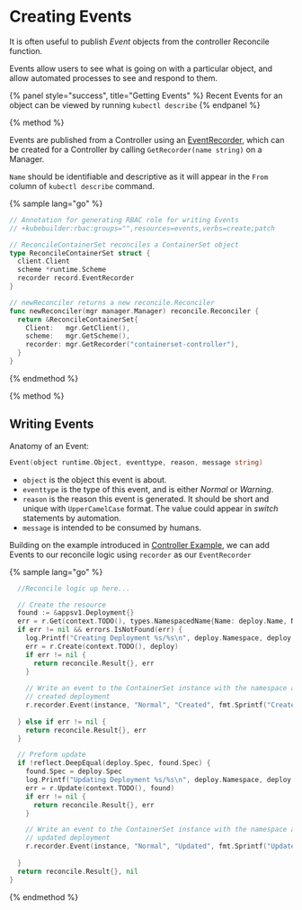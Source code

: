 # Creating Events

It is often useful to publish *Event* objects from the controller Reconcile function. 

Events allow users to see what is going on with a particular object, and allow automated processes to see and respond to them.

{% panel style="success", title="Getting Events" %}
Recent Events for an object can be viewed by running `kubectl describe`
{% endpanel %}

{% method %}

Events are published from a Controller using an [EventRecorder](https://github.com/kubernetes/client-go/blob/master/tools/record/event.go#L56),
which can be created for a Controller by calling `GetRecorder(name string)` on a Manager.

`Name` should be identifiable and descriptive as it will appear in the `From` column of `kubectl describe` command.

{% sample lang="go" %}
```go
// Annotation for generating RBAC role for writing Events
// +kubebuilder:rbac:groups="",resources=events,verbs=create;patch
```

```go
// ReconcileContainerSet reconciles a ContainerSet object
type ReconcileContainerSet struct {
  client.Client
  scheme *runtime.Scheme
  recorder record.EventRecorder
}
```
```go
// newReconciler returns a new reconcile.Reconciler
func newReconciler(mgr manager.Manager) reconcile.Reconciler {
  return &ReconcileContainerSet{
    Client:   mgr.GetClient(),
    scheme:   mgr.GetScheme(),
    recorder: mgr.GetRecorder("containerset-controller"),
  }
}
```
{% endmethod %}

{% method %}

## Writing Events

Anatomy of an Event:

```go
Event(object runtime.Object, eventtype, reason, message string)
```

- `object` is the object this event is about.
- `eventtype` is the type of this event, and is either *Normal* or *Warning*.
- `reason` is the reason this event is generated. It should be short and unique with `UpperCamelCase` format. The value could appear in *switch* statements by automation.
- `message` is intended to be consumed by humans.


Building on the example introduced in [Controller Example](../basics/simple_controller.md), we can add Events to our reconcile logic using `recorder` as our `EventRecorder`

{% sample lang="go" %}
```go
  //Reconcile logic up here...

  // Create the resource
  found := &appsv1.Deployment{}
  err = r.Get(context.TODO(), types.NamespacedName{Name: deploy.Name, Namespace: deploy.Namespace}, found)
  if err != nil && errors.IsNotFound(err) {
    log.Printf("Creating Deployment %s/%s\n", deploy.Namespace, deploy.Name)
    err = r.Create(context.TODO(), deploy)
    if err != nil {
      return reconcile.Result{}, err
    }
    
    // Write an event to the ContainerSet instance with the namespace and name of the 
    // created deployment
    r.recorder.Event(instance, "Normal", "Created", fmt.Sprintf("Created deployment %s/%s", deploy.Namespace, deploy.Name))
  
  } else if err != nil {
    return reconcile.Result{}, err
  }

  // Preform update
  if !reflect.DeepEqual(deploy.Spec, found.Spec) {
    found.Spec = deploy.Spec
    log.Printf("Updating Deployment %s/%s\n", deploy.Namespace, deploy.Name)
    err = r.Update(context.TODO(), found)
    if err != nil {
      return reconcile.Result{}, err
    }

    // Write an event to the ContainerSet instance with the namespace and name of the 
    // updated deployment
    r.recorder.Event(instance, "Normal", "Updated", fmt.Sprintf("Updated deployment %s/%s", deploy.Namespace, deploy.Name))
  
  }
  return reconcile.Result{}, nil
}
```

{% endmethod %}
